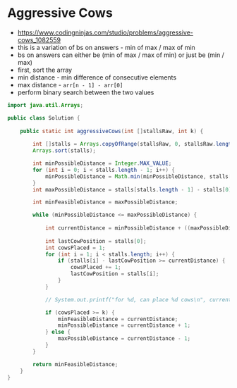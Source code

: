 # Aggressive Cows

- https://www.codingninjas.com/studio/problems/aggressive-cows_1082559
- this is a variation of bs on answers - min of max / max of min
- bs on answers can either be (min of max / max of min) or just be (min / max)
- first, sort the array
- min distance - min difference of consecutive elements
- max distance - `arr[n - 1] - arr[0]`
- perform binary search between the two values

```java
import java.util.Arrays;

public class Solution {
    
    public static int aggressiveCows(int []stallsRaw, int k) {
        
        int []stalls = Arrays.copyOfRange(stallsRaw, 0, stallsRaw.length);
        Arrays.sort(stalls);

        int minPossibleDistance = Integer.MAX_VALUE;
        for (int i = 0; i < stalls.length - 1; i++) {
            minPossibleDistance = Math.min(minPossibleDistance, stalls[i + 1] - stalls[i]);
        }
        int maxPossibleDistance = stalls[stalls.length - 1] - stalls[0];

        int minFeasibleDistance = maxPossibleDistance;

        while (minPossibleDistance <= maxPossibleDistance) {
            
            int currentDistance = minPossibleDistance + ((maxPossibleDistance - minPossibleDistance) / 2);
            
            int lastCowPosition = stalls[0];
            int cowsPlaced = 1;
            for (int i = 1; i < stalls.length; i++) {
                if (stalls[i] - lastCowPosition >= currentDistance) {
                    cowsPlaced += 1;
                    lastCowPosition = stalls[i];
                }
            }

            // System.out.printf("for %d, can place %d cows\n", currentDistance, cowsPlaced);

            if (cowsPlaced >= k) {
                minFeasibleDistance = currentDistance;
                minPossibleDistance = currentDistance + 1;
            } else {
                maxPossibleDistance = currentDistance - 1;
            }
        }

        return minFeasibleDistance;
    }
}
```
